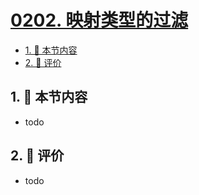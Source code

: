 # [0202. 映射类型的过滤](https://github.com/tnotesjs/TNotes.typescript/tree/main/notes/0202.%20%E6%98%A0%E5%B0%84%E7%B1%BB%E5%9E%8B%E7%9A%84%E8%BF%87%E6%BB%A4)

<!-- region:toc -->

- [1. 🎯 本节内容](#1--本节内容)
- [2. 🫧 评价](#2--评价)

<!-- endregion:toc -->

## 1. 🎯 本节内容

- todo

## 2. 🫧 评价

- todo
